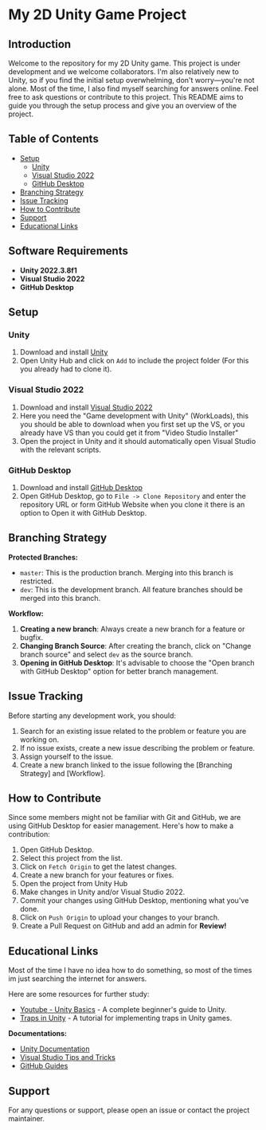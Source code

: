 # My 2D Unity Game Project

## Introduction

Welcome to the repository for my 2D Unity game. This project is under development and we welcome collaborators. I'm also relatively new to Unity, so if you find the initial setup overwhelming, don't worry—you're not alone. Most of the time, I also find myself searching for answers online. Feel free to ask questions or contribute to this project. This README aims to guide you through the setup process and give you an overview of the project.

## Table of Contents

- [Setup](#setup)
  - [Unity](#unity)
  - [Visual Studio 2022](#visual-studio-2022)
  - [GitHub Desktop](#github-desktop)
- [Branching Strategy](#branching-strategy)
- [Issue Tracking](#issue-tracking)
- [How to Contribute](#how-to-contribute)
- [Support](#support)
- [Educational Links](#educational-links)

## Software Requirements

- **Unity 2022.3.8f1**
- **Visual Studio 2022**
- **GitHub Desktop**

## Setup

### Unity

1. Download and install [Unity](https://unity.com/)
2. Open Unity Hub and click on `Add` to include the project folder (For this you already had to clone it).

### Visual Studio 2022

1. Download and install [Visual Studio 2022]([https://visualstudio.microsoft.com/](https://visualstudio.microsoft.com/free-developer-offers/))
2. Here you need the "Game development with Unity" (WorkLoads), this you should be able to download when you first set up the VS, or you already have VS than you could get it from "Video Studio Installer"
3. Open the project in Unity and it should automatically open Visual Studio with the relevant scripts.

### GitHub Desktop

1. Download and install [GitHub Desktop](https://desktop.github.com/)
2. Open GitHub Desktop, go to `File -> Clone Repository` and enter the repository URL or form GitHub Website when you clone it there is an option to Open it with GitHub Desktop.

## Branching Strategy

**Protected Branches:**
- `master`: This is the production branch. Merging into this branch is restricted.
- `dev`: This is the development branch. All feature branches should be merged into this branch.

**Workflow:**

1. **Creating a new branch**: Always create a new branch for a feature or bugfix. 
2. **Changing Branch Source**: After creating the branch, click on "Change branch source" and select `dev` as the source branch.
3. **Opening in GitHub Desktop**: It's advisable to choose the "Open branch with GitHub Desktop" option for better branch management.

## Issue Tracking

Before starting any development work, you should:

1. Search for an existing issue related to the problem or feature you are working on.
2. If no issue exists, create a new issue describing the problem or feature.
3. Assign yourself to the issue.
4. Create a new branch linked to the issue following the [Branching Strategy] and [Workflow].

## How to Contribute

Since some members might not be familiar with Git and GitHub, we are using GitHub Desktop for easier management. Here's how to make a contribution:

1. Open GitHub Desktop.
2. Select this project from the list.
3. Click on `Fetch Origin` to get the latest changes.
4. Create a new branch for your features or fixes.
5. Open the project from Unity Hub
6. Make changes in Unity and/or Visual Studio 2022.
7. Commit your changes using GitHub Desktop, mentioning what you've done.
8. Click on `Push Origin` to upload your changes to your branch.
9. Create a Pull Request on GitHub and add an admin for __Review!__

## Educational Links

Most of the time I have no idea how to do something, so most of the times im just searching the internet for answers.

Here are some resources for further study:
- [Youtube - Unity Basics](https://www.youtube.com/watch?v=Ii-scMenaOQ&list=PLrnPJCHvNZuCVTz6lvhR81nnaf1a-b67U) - A complete beginner's guide to Unity.
- [Traps in Unity](https://www.youtube.com/watch?v=5EesvCG9_FA&t=10s) - A tutorial for implementing traps in Unity games.


**Documentations:**

- [Unity Documentation](https://docs.unity.com/)
- [Visual Studio Tips and Tricks](https://visualstudiotipsandtricks.com/)
- [GitHub Guides](https://guides.github.com/)

## Support

For any questions or support, please open an issue or contact the project maintainer.
